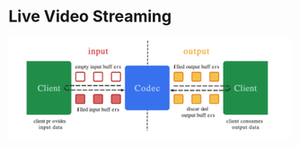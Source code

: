 # Live Video Streaming

![alt text](https://github.com/lbasek/live-video-streaming/blob/master/media-codec-schema.png)
